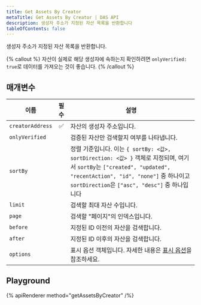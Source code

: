 ```yaml
---
title: Get Assets By Creator
metaTitle: Get Assets By Creator | DAS API
description: 생성자 주소가 지정된 자산 목록을 반환합니다
tableOfContents: false
---
```


생성자 주소가 지정된 자산 목록을 반환합니다.

{% callout %}
자산이 실제로 해당 생성자에 속하는지 확인하려면 `onlyVerified: true`로 데이터를 가져오는 것이 좋습니다.
{% /callout %}

## 매개변수

| 이름               | 필수 | 설명                                |
| ------------------ | :------: | ------------------------------------------ |
| `creatorAddress`   |    ✅    | 자산의 생성자 주소입니다.  |
| `onlyVerified`     |          | 검증된 자산만 검색할지 여부를 나타냅니다.  |
| `sortBy`           |          | 정렬 기준입니다. 이는 `{ sortBy: <값>, sortDirection: <값> }` 객체로 지정되며, 여기서 `sortBy`는 `["created", "updated", "recentAction", "id", "none"]` 중 하나이고 `sortDirection`은 `["asc", "desc"]` 중 하나입니다     |
| `limit`            |          | 검색할 최대 자산 수입니다.  |
| `page`             |          | 검색할 "페이지"의 인덱스입니다.       |
| `before`           |          | 지정된 ID 이전의 자산을 검색합니다.   |
| `after`            |          | 지정된 ID 이후의 자산을 검색합니다.    |
| `options`          |          | 표시 옵션 객체입니다. 자세한 내용은 [표시 옵션](/das-api/display-options)을 참조하세요. |

## Playground

{% apiRenderer method="getAssetsByCreator" /%}
